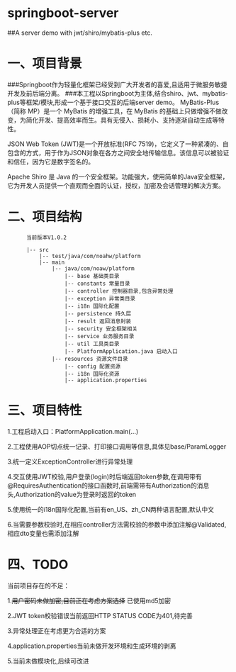 # springboot-server
##A server demo with jwt/shiro/mybatis-plus etc.

# 一、项目背景
###Springboot作为轻量化框架已经受到广大开发者的喜爱,且适用于微服务敏捷开发及前后端分离。
###本工程以Springboot为主体,结合shiro、jwt、mybatis-plus等框架/模块,形成一个基于接口交互的后端server demo。
MyBatis-Plus（简称 MP）是一个 MyBatis 的增强工具，在 MyBatis 的基础上只做增强不做改变，为简化开发、提高效率而生。具有无侵入、损耗小、支持逐渐自动生成等特性。 

JSON Web Token (JWT)是一个开放标准(RFC 7519)，它定义了一种紧凑的、自包含的方式，用于作为JSON对象在各方之间安全地传输信息。该信息可以被验证和信任，因为它是数字签名的。

Apache Shiro 是 Java 的一个安全框架。功能强大，使用简单的Java安全框架，它为开发人员提供一个直观而全面的认证，授权，加密及会话管理的解决方案。

# 二、项目结构
          当前版本V1.0.2
          
          |-- src
              |-- test/java/com/noahw/platform
              |-- main
                  |-- java/com/noaw/platform
                      |-- base 基础类目录
                      |-- constants 常量目录
                      |-- controller 控制器目录,包含异常处理
                      |-- exception 异常类目录
                      |-- i18n 国际化配置
                      |-- persistence 持久层
                      |-- result 返回消息封装
                      |-- security 安全框架相关
                      |-- service 业务服务目录
                      |-- util 工具类目录
                      |-- PlatformApplication.java 启动入口
                  |-- resources 资源文件目录
                      |-- config 配置资源
                      |-- i18n 国际化资源
                      |-- application.properties
                      
# 三、项目特性
1.工程启动入口：PlatformApplication.main(...) 

2.工程使用AOP切点统一记录、打印接口调用等信息,具体见base/ParamLogger
 
3.统一定义ExceptionController进行异常处理 

4.交互使用JWT校验,用户登录(login)时后端返回token参数,在调用带有@RequiresAuthentication的接口函数时,前端需带有Authorization的消息头,Authorization的value为登录时返回的token 

5.使用统一的i18n国际化配置,当前有en_US、zh_CN两种语言配置,默认中文

6.当需要参数校验时,在相应controller方法需校验的参数中添加注解@Validated,相应dto变量也需添加注解

# 四、TODO
当前项目存在的不足： 

1.~~用户密码未做加密,目前正在考虑方案选择~~ 已使用md5加密

2.JWT token校验错误当前返回HTTP STATUS CODE为401,待完善

3.异常处理正在考虑更为合适的方案

4.application.properties当前未做开发环境和生成环境的剥离

5.当前未做模块化,后续可改进

